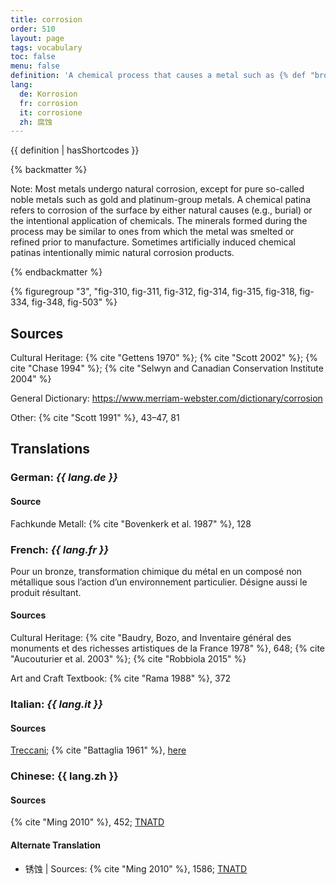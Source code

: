 ```yaml
---
title: corrosion
order: 510
layout: page
tags: vocabulary
toc: false
menu: false
definition: 'A chemical process that causes a metal such as {% def "bronze" %} to change from a metallic state into a chemically more stable mineral compound known as a corrosion product.'
lang:
  de: Korrosion
  fr: corrosion
  it: corrosione
  zh: 腐蚀
---
```


{{ definition | hasShortcodes }}

{% backmatter %}

Note: Most metals undergo natural corrosion, except for pure so-called noble metals such as gold and platinum-group metals. A chemical patina refers to corrosion of the surface by either natural causes (e.g., burial) or the intentional application of chemicals. The minerals formed during the process may be similar to ones from which the metal was smelted or refined prior to manufacture. Sometimes artificially induced chemical patinas intentionally mimic natural corrosion products.

{% endbackmatter %}

{% figuregroup "3", "fig-310, fig-311, fig-312, fig-314, fig-315, fig-318, fig-334, fig-348, fig-503" %}

## Sources

Cultural Heritage: {% cite "Gettens 1970" %}; {% cite "Scott 2002" %}; {% cite "Chase 1994" %}; {% cite "Selwyn and Canadian Conservation Institute 2004" %}

General Dictionary: <https://www.merriam-webster.com/dictionary/corrosion>

Other: {% cite "Scott 1991" %}, 43–47, 81

## Translations

<div class="accordion">

### **German**: *{{ lang.de }}*

#### Source

Fachkunde Metall: {% cite "Bovenkerk et al. 1987" %}, 128

### **French**: *{{ lang.fr }}*

Pour un bronze, transformation chimique du métal en un composé non métallique sous l’action d’un environnement particulier. Désigne aussi le produit résultant.

#### Sources

Cultural Heritage: {% cite "Baudry, Bozo, and Inventaire général des monuments et des richesses artistiques de la France 1978" %}, 648; {% cite "Aucouturier et al. 2003" %}; {% cite "Robbiola 2015" %}

Art and Craft Textbook: {% cite "Rama 1988" %}, 372

### **Italian**: *{{ lang.it }}*

#### Sources

[Treccani](http://www.treccani.it/vocabolario/corrosione); {% cite "Battaglia 1961" %}, [here](http://www.gdli.it/pdf_viewer/Scripts/pdf.js/web/viewer.asp?file=/PDF/GDLI03/GDLI_03_ocr_845.pdf&parola=corrosione)

### **Chinese**: {{ lang.zh }}

#### Sources

{% cite "Ming 2010" %}, 452; [TNATD](https://terms.naer.edu.tw/detail/655779/?index=2)

#### Alternate Translation

- 锈蚀 | Sources: {% cite "Ming 2010" %}, 1586; [TNATD](https://terms.naer.edu.tw/detail/175745/?index=10)

</div>
